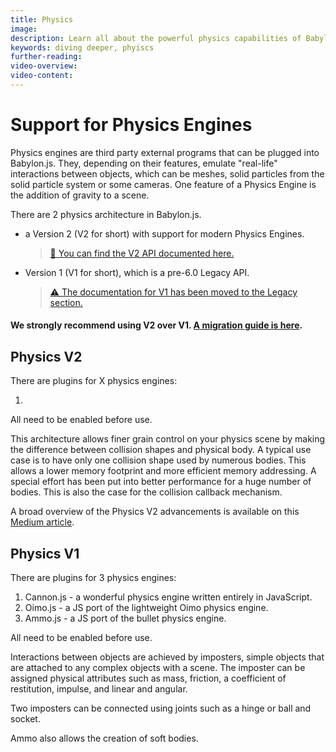 ```yaml
---
title: Physics
image:
description: Learn all about the powerful physics capabilities of Babylon.js.
keywords: diving deeper, phyiscs
further-reading:
video-overview:
video-content:
---
```


# Support for Physics Engines

Physics engines are third party external programs that can be plugged into Babylon.js. They, depending on their features, emulate "real-life" interactions between objects, which can be meshes, solid particles from the solid particle system or some cameras. One feature of a Physics Engine is the addition of gravity to a scene.

There are 2 physics architecture in Babylon.js.

- a Version 2 (V2 for short) with support for modern Physics Engines.

  > [🚀 You can find the V2 API documented here.](/features/featuresDeepDive/physics/v2/usingPhysicsEngine)  

- Version 1 (V1 for short), which is a pre-6.0 Legacy API.

  > [⚠️ The documentation for V1 has been moved to the Legacy section.](/legacy/physics)

#### We strongly recommend using V2 over V1. [A migration guide is here](/features/featuresDeepDive/physics/v2/migrateFromV1.md).

## Physics V2

There are plugins for X physics engines:

1.

All need to be enabled before use.

This architecture allows finer grain control on your physics scene by making the difference between collision shapes and physical body.
A typical use case is to have only one collision shape used by numerous bodies.
This allows a lower memory footprint and more efficient memory addressing.
A special effort has been put into better performance for a huge number of bodies. This is also the case for the collision callback mechanism.

A broad overview of the Physics V2 advancements is available on this [Medium article](https://medium.com/@babylonjs/physics-v2-overview-ed36039ce1e7).

## Physics V1

There are plugins for 3 physics engines:

1. Cannon.js - a wonderful physics engine written entirely in JavaScript.
2. Oimo.js - a JS port of the lightweight Oimo physics engine.
3. Ammo.js - a JS port of the bullet physics engine.

All need to be enabled before use.

Interactions between objects are achieved by imposters, simple objects that are attached to any complex objects with a scene. The imposter can be assigned physical attributes such as mass, friction, a coefficient of restitution, impulse, and linear and angular.

Two imposters can be connected using joints such as a hinge or ball and socket.

Ammo also allows the creation of soft bodies.
